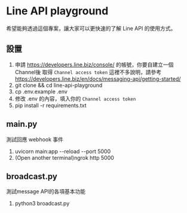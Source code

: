 # Line API playground
希望能夠透過這個專案，讓大家可以更快速的了解 Line API 的使用方式。

## 設置
1. 申請 https://developers.line.biz/console/ 的帳號，你要自建立一個 Channel後 取得 `Channel access token` 這裡不多說明，請參考 https://developers.line.biz/en/docs/messaging-api/getting-started/
2. git clone && cd line-api-playground
3. cp .env.example .env
4. 修改 .env 的內容，填入你的 `Channel access token`
5. pip install -r requirements.txt

## main.py
測試回應 webhook 事件
1. uvicorn main:app --reload --port 5000
2. (Open another terminal)ngrok http 5000

## broadcast.py
測試message API的各項基本功能
1. python3 broadcast.py

